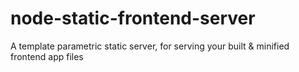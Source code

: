 # node-static-frontend-server

A template parametric static server, for serving your built &amp; minified frontend app files
